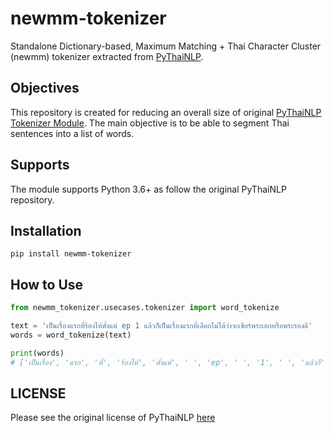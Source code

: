 # __newmm-tokenizer__

Standalone Dictionary-based, Maximum Matching + Thai Character Cluster (newmm) tokenizer extracted from [PyThaiNLP](https://github.com/PyThaiNLP/pythainlp).

## __Objectives__
This repository is created for reducing an overall size of original [PyThaiNLP Tokenizer Module](https://www.thainlp.org/pythainlp/docs/2.2/api/tokenize.html). The main objective is to be able to segment Thai sentences into a list of words.

## __Supports__
The module supports Python 3.6+ as follow the original PyThaiNLP repository.

## __Installation__
```
pip install newmm-tokenizer
```

## __How to Use__
```python
from newmm_tokenizer.usecases.tokenizer import word_tokenize

text = 'เป็นเรื่องแรกที่ร้องไห้ตั้งแต่ ep 1 แล้วก็เป็นเรื่องแรกที่เลือกไม่ได้ว่าจะเชียร์พระเอกหรือพระรองดี'
words = word_tokenize(text)

print(words) 
# ['เป็นเรื่อง', 'แรก', 'ที่', 'ร้องไห้', 'ตั้งแต่', ' ', 'ep', ' ', '1', ' ', 'แล้วก็', 'เป็นเรื่อง', 'แรก', 'ที่', 'เลือกไม่ได้', 'ว่า', 'จะ', 'เชียร์', 'พระเอก', 'หรือ', 'พระรอง', 'ดี']
```

## __LICENSE__
Please see the original license of PyThaiNLP [here](https://github.com/PyThaiNLP/pythainlp#licenses)
